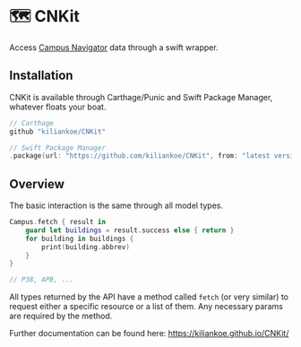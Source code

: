 # 🗺 CNKit

Access [Campus Navigator](https://navigator.tu-dresden.de) data through a swift wrapper.



## Installation

CNKit is available through Carthage/Punic and Swift Package Manager, whatever floats your boat.

```swift
// Carthage
github "kiliankoe/CNKit"

// Swift Package Manager
.package(url: "https://github.com/kiliankoe/CNKit", from: "latest version")
```



## Overview

The basic interaction is the same through all model types.

```swift
Campus.fetch { result in
    guard let buildings = result.success else { return }
    for building in buildings {
        print(building.abbrev)
    }
}

// P38, APB, ...
```

All types returned by the API have a method called `fetch` (or very similar) to request either a specific resource or a list of them. Any necessary params are required by the method.

Further documentation can be found here: https://kiliankoe.github.io/CNKit/
